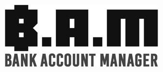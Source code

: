 ![alt text](https://github.com/RasmusAgergaard/BankAccountManager/blob/master/readme_images/bam_logo.png "B.A.M")
